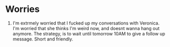 # Worries
1. I'm extrmely worried that I fucked up my conversations with Veronica. I'm worried that she thinks I'm weird now, and doesnt wanna hang out anymore. The strategy, is to wait until tomorrow 10AM to give a follow up message. Short and friendly.
